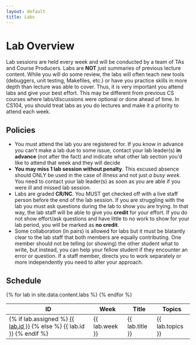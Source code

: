 ```yaml
---
layout: default
title: Labs
---
```


# Lab Overview

Lab sessions are held every week and will be conducted by a team of TAs and Course Producers.  Labs are **NOT** just summaries of previous lecture content.  While you will do some review, the labs will often teach new tools (debuggers, unit testing, Makefiles, etc.) or have you practice skills in more depth than lecture was able to cover.  Thus, it is very important you attend labs and give your best effort.  This may be different from previous CS courses where labs/discussions were optional or done ahead of time. In CS104, you should treat labs as you do lectures and make it a priority to attend each week.

## Policies

 - You must attend the lab you are registered for.  If you know in advance you can't make a lab due to some issue, contact your lab leader(s) **in advance** (not after the fact) and indicate what other lab section you'd like to attend that week and they will decide 
 - **You may miss 1 lab session without penalty**.  This excused absence should ONLY be used in the case of illness and not just *a busy week*.  You need to contact your lab leader(s) as soon as you are able if you were ill and missed lab session.
 - Labs are graded **CR/NC**.  You MUST get checked off with a live staff person before the end of the lab session.  If you are struggling with the lab you must ask questions during the lab to show you are trying.  In that way, the lab staff will be able to give you **credit** for your effort.  If you do not show effort/ask questions and have little to no work to show for your lab period, you will be marked as **no credit**. 
 - Some collaboration (in pairs) is allowed for labs but it must be blatantly clear to the lab staff that both members are equally contributing.  One member should not be telling (or showing) the other student what to write, but instead, you can help your fellow student if they encounter an error or question.  If a staff member, directs you to work separately or more independently you need to alter your approach.
 
## Schedule

<table class="standard assignments hover click">
  <thead>
    <tr>
      <th>ID</th>
      <th>Week</th>
      <th>Title</th>
      <th>Topics</th>
    </tr>
  </thead>
  <tbody>
    {% for lab in site.data.content.labs %}
    <tr
      {% if lab.assigned %}
      onclick="window.location = '{{ site.baseurl }}/labs/{{ lab.id }}'"
      {% else %}
      class="disabled"
      {% endif %}
    >
      <td>
        {% if lab.assigned %}
        <a href="{{ site.baseurl }}/labs/{{ lab.id }}">{{ lab.id }}</a>
        {% else %}
        {{ lab.id }}
        {% endif %}
      </td>
      <td>{{ lab.week }}</td>
      <td>{{ lab.title }}</td>
      <td>{{ lab.topics }}</td>
    </tr>
    {% endfor %}
  </tbody>
</table>
